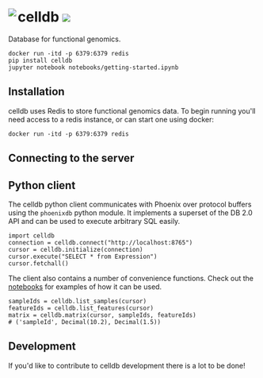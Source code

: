 # <img src="https://github.com/david4096/celldb/blob/master/static/sammy_small.png" align="left"/> celldb <img src="https://img.shields.io/travis/david4096/celldb.svg" />
Database for functional genomics.


```
docker run -itd -p 6379:6379 redis
pip install celldb
jupyter notebook notebooks/getting-started.ipynb
```

## Installation

celldb uses Redis to store functional genomics data. To begin running you'll
need access to a redis instance, or can start one using docker:

`docker run -itd -p 6379:6379 redis`

## Connecting to the server

## Python client

The celldb python client communicates with Phoenix over protocol buffers using
the `phoenixdb` python module. It implements a superset of the DB 2.0 API and
can be used to execute arbitrary SQL easily.

```
import celldb
connection = celldb.connect("http://localhost:8765")
cursor = celldb.initialize(connection)
cursor.execute("SELECT * from Expression")
cursor.fetchall()
```

The client also contains a number of convenience functions. Check out the
[notebooks](https://github.com/david4096/celldb/blob/master/notebooks/python-getting-started.ipynb) for examples of how it can be used.

```
sampleIds = celldb.list_samples(cursor)
featureIds = celldb.list_features(cursor)
matrix = celldb.matrix(cursor, sampleIds, featureIds)
# ('sampleId', Decimal(10.2), Decimal(1.5))
```


## Development

If you'd like to contribute to celldb development there is a lot to be done!

